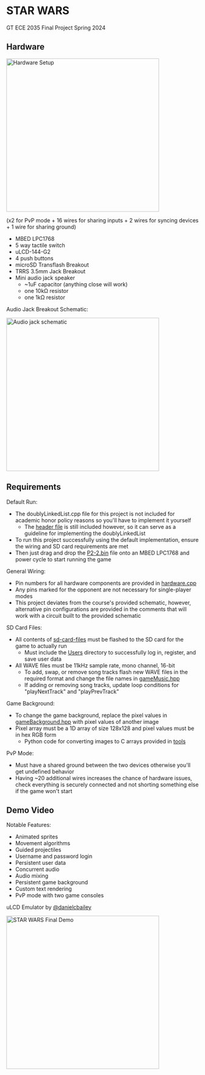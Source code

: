 # STAR WARS

GT ECE 2035 Final Project Spring 2024

## Hardware

<img src="https://github.com/MattHua04/STAR_WARS/assets/138349218/43a0712a-db64-42c2-b360-b9b959fe2c66" alt="Hardware Setup" width="400">

(x2 for PvP mode + 16 wires for sharing inputs + 2 wires for syncing devices + 1 wire for sharing ground)
* MBED LPC1768
* 5 way tactile switch
* uLCD-144-G2
* 4 push buttons
* microSD Transflash Breakout
* TRRS 3.5mm Jack Breakout
* Mini audio jack speaker
  * ~1uF capacitor (anything close will work)
  * one 10kΩ resistor
  * one 1kΩ resistor

Audio Jack Breakout Schematic:

<img width="400" alt="Audio jack schematic" src="https://github.com/MattHua04/STAR_WARS/assets/138349218/22200a2f-3a9e-4ebd-84f1-5638270499df">

## Requirements

Default Run:
* The doublyLinkedList.cpp file for this project is not included for academic honor policy reasons so you'll have to implement it yourself
    * The [header file](utilities/doublyLinkedList/doublyLinkedList.hpp) is still included however, so it can serve as a guideline for implementing the doublyLinkedList
* To run this project successfully using the default implementation, ensure the wiring and SD card requirements are met
* Then just drag and drop the [P2-2.bin](BUILD/LPC1768/ARMC6/P2-2.bin) file onto an MBED LPC1768 and power cycle to start running the game

General Wiring:
* Pin numbers for all hardware components are provided in [hardware.cpp](utilities/hardware/hardware.cpp)
* Any pins marked for the opponent are not necessary for single-player modes
* This project deviates from the course's provided schematic, however, alternative pin configurations are provided in the comments that will work with a circuit built to the provided schematic

SD Card Files:
* All contents of [sd-card-files](project-requirements/sd-card-files) must be flashed to the SD card for the game to actually run
  * Must include the [Users](project-requirements/sd-card-files/Users) directory to successfully log in, register, and save user data
* All WAVE files must be 11kHz sample rate, mono channel, 16-bit
   * To add, swap, or remove song tracks flash new WAVE files in the required format and change the file names in [gameMusic.hpp](utilities/audio/gameMusic.hpp)
   * If adding or removing song tracks, update loop conditions for "playNextTrack" and "playPrevTrack"

Game Background:
* To change the game background, replace the pixel values in [gameBackground.hpp](assets/gameBackground.hpp) with pixel values of another image
* Pixel array must be a 1D array of size 128x128 and pixel values must be in hex RGB form
  * Python code for converting images to C arrays provided in [tools](project-requirements/tools)

PvP Mode:
* Must have a shared ground between the two devices otherwise you'll get undefined behavior
* Having ~20 additional wires increases the chance of hardware issues, check everything is securely connected and not shorting something else if the game won't start

## Demo Video

Notable Features:
* Animated sprites
* Movement algorithms
* Guided projectiles
* Username and password login
* Persistent user data
* Concurrent audio
* Audio mixing
* Persistent game background
* Custom text rendering
* PvP mode with two game consoles

uLCD Emulator by [@danielcbailey](https://github.com/danielcbailey)

<a href="https://www.youtube.com/watch?v=PTDQMuN8rr4">
   <img src="https://img.youtube.com/vi/PTDQMuN8rr4/0.jpg" alt="STAR WARS Final Demo" width="400">
</a>
